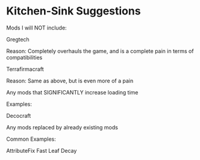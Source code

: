 # Kitchen-Sink Suggestions

Mods I will NOT include:

Gregtech

Reason: Completely overhauls the game, and is a complete pain in terms of compatibilities

Terrafirmacraft

Reason: Same as above, but is even more of a pain

Any mods that SIGNIFICANTLY increase loading time

Examples:

Decocraft

Any mods replaced by already existing mods

Common Examples:

AttributeFix
Fast Leaf Decay
